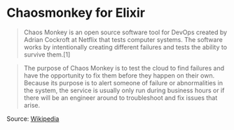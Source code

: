 # Chaosmonkey for Elixir

> Chaos Monkey is an open source software tool for DevOps created by Adrian Cockroft at Netflix that tests computer systems. The software works by intentionally creating different failures and tests the ability to survive them.[1]

> The purpose of Chaos Monkey is to test the cloud to find failures and have the opportunity to fix them before they happen on their own. Because its purpose is to alert someone of failure or abnormalities in the system, the service is usually only run during business hours or if there will be an engineer around to troubleshoot and fix issues that arise.

Source: [Wikipedia](https://en.wikipedia.org/wiki/Chaos_Monkey)

